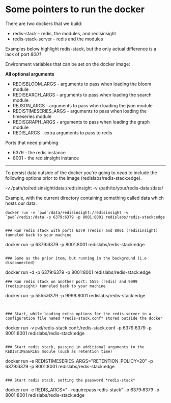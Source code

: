 # Some pointers to run the docker

There are two dockers that we build:

* redis-stack - redis, the modules, and redisinsight
* redis-stack-server - redis and the modules

Examples below highlight redis-stack, but the only actual difference is a lack of port *8001*


Environment variables that can be set on the docker image:

**All optional arguments**

* REDISBLOOM_ARGS - arguments to pass when loading the bloom module
* REDISEARCH_ARGS - arguments to pass when loading the search module
* REJSON_ARGS - arguments to pass when loading the json module
* REDISTIMESERIES_ARGS - arguments to pass when loading the timeseries module
* REDISGRAPH_ARGS - arguments to pass when loading the graph module
* REDIS_ARGS - extra arguments to pass to redis

Ports that need plumbing
- 6379 - the redis instance
- 8001 - the redisinsight instance

---------------

To persist data outside of the docker you're going to *need* to include the following options prior to the image (redislabs/redis-stack:edge).

-v /path/to/redisinsight/data:/redisinsight
-v /path/to/your/redis-data:/data/

Example, with the current directory containing something called data which hosts our data.

```
docker run -v `pwd`/data/redisinsight:/redisinsight -v `pwd`/redis:/data -p 6379:6379 -p 8001:8001 redislabs/redis-stack:edge
```

```

### Run redis stack with ports 6379 (redis) and 8001 (redisinsight) tunneled back to your machine
```
docker run -p 6379:6379 -p 8001:8001 redislabs/redis-stack:edge
```

### Same as the prior item, but running in the background (i.e disconnected)
```
docker run -d -p 6379:6379 -p 8001:8001 redislabs/redis-stack:edge
```
### Run redis stack on another port: 5555 (redis) and 9999 (redisinsight) tunneled back to your machine
```
docker run -p 5555:6379 -p 9999:8001 redislabs/redis-stack:edge
```


### Start, while loading extra options for the redis-server in a configuration file named *redis-stack.conf* stored outside the docker

```
docker run -v `pwd`/redis-stack.conf:/redis-stack.conf -p 6379:6379 -p 8001:8001 redislabs/redis-stack:edge
```

### Start redis stack, passing in additional arguments to the REDISTIMESERIES module (such as retention time)

```
docker run -e REDISTIMESERIES_ARGS="RETENTION_POLICY=20" -p 6379:6379 -p 8001:8001 redislabs/redis-stack:edge
```

### Start redis stack, setting the password *redis-stack*

```
docker run -e REDIS_ARGS="--requirepass redis-stack" -p 6379:6379 -p 8001:8001 redislabs/redis-stack:edge
```
